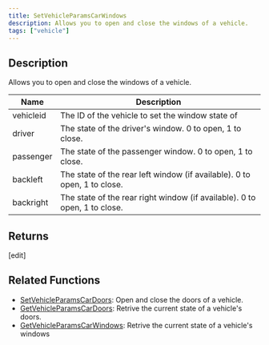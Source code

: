 ```yaml
---
title: SetVehicleParamsCarWindows
description: Allows you to open and close the windows of a vehicle.
tags: ["vehicle"]
---
```


<VersionWarn version='SA-MP 0.3.7' />

## Description

Allows you to open and close the windows of a vehicle.

| Name      | Description                                                               |
| --------- | ------------------------------------------------------------------------- |
| vehicleid | The ID of the vehicle to set the window state of                          |
| driver    | The state of the driver's window. 0 to open, 1 to close.                  |
| passenger | The state of the passenger window. 0 to open, 1 to close.                 |
| backleft  | The state of the rear left window (if available). 0 to open, 1 to close.  |
| backright | The state of the rear right window (if available). 0 to open, 1 to close. |

## Returns

[edit]

## Related Functions

- [SetVehicleParamsCarDoors](SetVehicleParamsCarDoors): Open and close the doors of a vehicle.
- [GetVehicleParamsCarDoors](GetVehicleParamsCarDoors): Retrive the current state of a vehicle's doors.
- [GetVehicleParamsCarWindows](GetVehicleParamsCarWindows): Retrive the current state of a vehicle's windows
